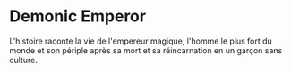 # Demonic Emperor
L'histoire raconte la vie de l'empereur magique, l'homme le plus fort du monde et son périple après sa mort et sa réincarnation en un garçon sans culture.